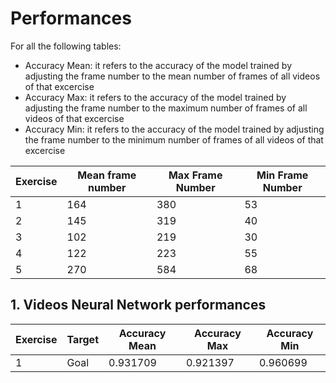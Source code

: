 # Performances
For all the following tables:
* Accuracy Mean: it refers to the accuracy of the model trained by adjusting the frame number to the mean number of frames of all videos of that excercise
* Accuracy Max: it refers to the accuracy of the model trained by adjusting the frame number to the maximum number of frames of all videos of that excercise
* Accuracy Min: it refers to the accuracy of the model trained by adjusting the frame number to the minimum number of frames of all videos of that excercise

|Exercise| Mean frame number | Max Frame Number | Min Frame Number |
|--------|-------------------|------------------|------------------|
| 1      | 164               | 380              | 53               |
| 2      | 145               | 319              | 40               |
| 3      | 102               | 219              | 30               |
| 4      | 122               | 223              | 55               |
| 5      | 270               | 584              | 68               |


## 1. Videos Neural Network performances
|Exercise|Target|Accuracy Mean| Accuracy Max | Accuracy Min |
|--------|------|-------------|--------------|--------------|
| 1      | Goal | 0.931709    | 0.921397     | 0.960699     |    
